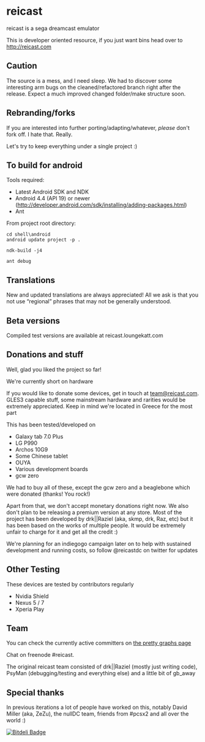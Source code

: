 reicast
===========
reicast is a sega dreamcast emulator

This is developer oriented resource, if you just want bins head over to http://reicast.com

Caution
-------
The source is a mess, and I need sleep.
We had to discover some interesting arm bugs on the cleaned/refactored branch right after the release.
Expect a much improved changed folder/make structure soon.

Rebranding/forks
----------------
If you are interested into further porting/adapting/whatever, *please* don't fork off. I hate that. Really.

Let's try to keep everything under a single project :)

To build for android
--------------------
Tools required:
* Latest Android SDK and NDK
* Android 4.4 (API 19) or newer (http://developer.android.com/sdk/installing/adding-packages.html)
* Ant

From project root directory:
```
cd shell\android
android update project -p .

ndk-build -j4

ant debug
```

Translations
------------
New and updated translations are always appreciated!
All we ask is that you not use “regional” phrases that may not be generally understood.

Beta versions
-------------
Compiled test versions are available at reicast.loungekatt.com

Donations and stuff
-------------------
Well, glad you liked the project so far!

We're currently short on hardware

If you would like to donate some devices, get in touch at team@reicast.com. GLES3 capable stuff, some mainstream hardware and rarities would be extremely appreciated.
Keep in mind we're located in Greece for the most part

This has been tested/developed on
* Galaxy tab 7.0 Plus
* LG P990
* Archos 10G9
* Some Chinese tablet
* OUYA
* Various development boards
* gcw zero

We had to buy all of these, except the gcw zero and a beaglebone which were donated (thanks! You rock!)

Apart from that, we don't accept monetary donations right now.
We also don't plan to be releasing a premium version at any store.
Most of the project has been developed by drk||Raziel (aka, skmp, drk, Raz, etc) but it has been based on the 
works of multiple people. It would be extremely unfair to charge for it and get all the credit :)


We're planning for an indiegogo campaign later on to help with sustained development and running costs, so follow @reicastdc on twitter for updates

Other Testing
-------------
These devices are tested by contributors regularly
* Nvidia Shield
* Nexus 5 / 7
* Xperia Play


Team
----

You can check the currently active committers on [the pretty graphs page](https://github.com/reicast/reicast-emulator/graphs/contributors)

Chat on freenode #reicast. 

The original reicast team consisted of drk||Raziel (mostly just writing code), PsyMan (debugging/testing and everything else) and a little bit of gb_away


Special thanks
--------------
In previous iterations a lot of people have worked on this, notably David Miller (aka, ZeZu), the nullDC team, friends from #pcsx2 and all over the world :)


[![Bitdeli Badge](https://d2weczhvl823v0.cloudfront.net/reicast/reicast-emulator/trend.png)](https://bitdeli.com/free "Bitdeli Badge")

